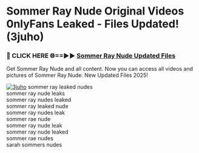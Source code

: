 # Sommer Ray Nude Original Videos 0nlyFans Leaked - Files Updated! (3juho)

<h3>🔴 CLICK HERE 🌐==►► <a href="https://tinyurl.com/5h6xmrr3" rel="nofollow">Sommer Ray Nude Updated Files</a></h3>

Get Sommer Ray Nude and all content. Now you can access all videos and pictures of Sommer Ray Nude. New Updated Files 2025!

[![3juho](https://i.imgur.com/KVD873Z.gif)](https://tinyurl.com/5h6xmrr3)
sommer ray leaked nudes<br>
sommer ray nude leaks<br>
sommer ray nudes leaked<br>
sommer ray leaked nude<br>
sommer ray nudes leak<br>
sommer rae nude<br>
sommer ray nude leak<br>
sommer ray nude leaked<br>
sommer rae nudes<br>
sarah sommers nudes